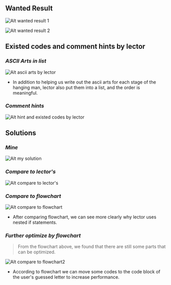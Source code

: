 ## **Wanted Result**

![Alt wanted result 1](pic/01.jpg)

![Alt wanted result 2](pic/02.jpg)

## **Existed codes and comment hints by lector**

### _ASCII Arts in list_

![Alt ascii arts by lector](pic/03.jpg)

- In addition to helping us write out the ascii arts for each stage of the hanging man, lector also put them into a list, and the order is meaningful.

### _Comment hints_

![Alt hint and existed codes by lector](pic/04.jpg)

## **Solutions**

### _Mine_

![Alt my solution](pic/05.jpg)

### _Compare to lector's_

![Alt compare to lector's](pic/06.jpg)

### _Compare to flowchart_

![Alt compare to flowchart](pic/07.jpg)

- After comparing flowchart, we can see more clearly why lector uses nested if statements.

### _Further optimize by flowchart_

> From the flowchart above, we found that there are still some parts that can be optimized.

![Alt compare to flowchart2](pic/08.jpg)

- According to flowchart we can move some codes to the code block of the user's guessed letter to increase performance.
